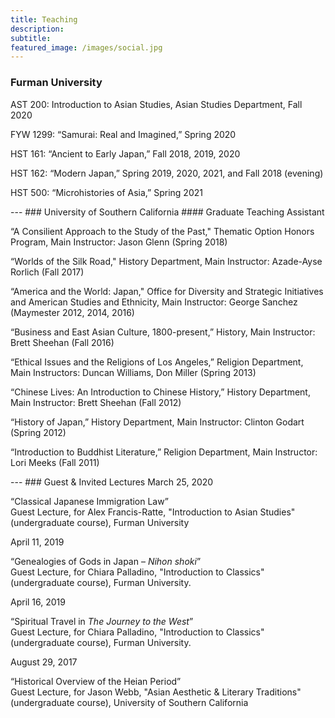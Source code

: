 ```yaml
---
title: Teaching
description:
subtitle:
featured_image: /images/social.jpg
---
```

### Furman University
<p>AST 200: Introduction to Asian Studies, Asian Studies Department, Fall 2020</p>
<p>FYW 1299: “Samurai: Real and Imagined,” Spring 2020</p>
<p>HST 161: “Ancient to Early Japan,” Fall 2018, 2019, 2020</p>
<p>HST 162: “Modern Japan,” Spring 2019, 2020, 2021, and Fall 2018 (evening)</p>
<p>HST 500: “Microhistories of Asia,” Spring 2021</p>
---
### University of Southern California
#### Graduate Teaching Assistant
<p>“A Consilient Approach to the Study of the Past," Thematic Option Honors Program, Main Instructor: Jason Glenn (Spring 2018)</p>
<p>“Worlds of the Silk Road," History Department, Main Instructor: Azade-Ayse Rorlich (Fall 2017)</p>
<p>“America and the World: Japan," Office for Diversity and Strategic Initiatives and American Studies and Ethnicity, Main Instructor: George Sanchez (Maymester 2012, 2014, 2016)</p>
<p>“Business and East Asian Culture, 1800-present,” History, Main Instructor: Brett Sheehan (Fall 2016)</p>
<p>“Ethical Issues and the Religions of Los Angeles,” Religion Department, Main Instructors: Duncan Williams, Don Miller (Spring 2013)</p>
<p>“Chinese Lives: An Introduction to Chinese History,” History Department, Main Instructor: Brett Sheehan (Fall 2012)</p>
<p>“History of Japan,” History Department, Main Instructor: Clinton Godart (Spring 2012)</p>
<p>“Introduction to Buddhist Literature,” Religion Department, Main Instructor: Lori Meeks (Fall 2011)</p>
---
### Guest & Invited Lectures
March 25, 2020
<p>“Classical Japanese Immigration Law” <br />Guest Lecture, for Alex Francis-Ratte, "Introduction to Asian Studies" (undergraduate course), Furman University</p>
April 11, 2019
<p>“Genealogies of Gods in Japan – <em>Nihon shoki</em>” <br />Guest Lecture, for Chiara Palladino, "Introduction to Classics" (undergraduate course), Furman University.</p>
April 16, 2019
<p>“Spiritual Travel in <em>The Journey to the West</em>”  <br />Guest Lecture, for Chiara Palladino, "Introduction to Classics" (undergraduate course), Furman University.</p>
August 29, 2017
<p>“Historical Overview of the Heian Period” <br />Guest Lecture, for Jason Webb, "Asian Aesthetic & Literary Traditions" (undergraduate course), University of Southern California</p>
